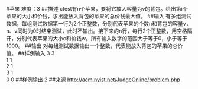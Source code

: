#苹果
难度：3
##描述
ctest有n个苹果，要将它放入容量为v的背包。给出第i个苹果的大小和价钱，求出能放入背包的苹果的总价钱最大值。
##输入
有多组测试数据，每组测试数据第一行为2个正整数，分别代表苹果的个数n和背包的容量v，n、v同时为0时结束测试，此时不输出。接下来的n行，每行2个正整数，用空格隔开，分别代表苹果的大小c和价钱w。所有输入数字的范围大于等于0，小于等于1000。
##输出
对每组测试数据输出一个整数，代表能放入背包的苹果的总价值。
##样例输入
3 3  
1 1  
2 1  
3 1  
0 0
##样例输出
2
##来源
http://acm.nyist.net/JudgeOnline/problem.php
